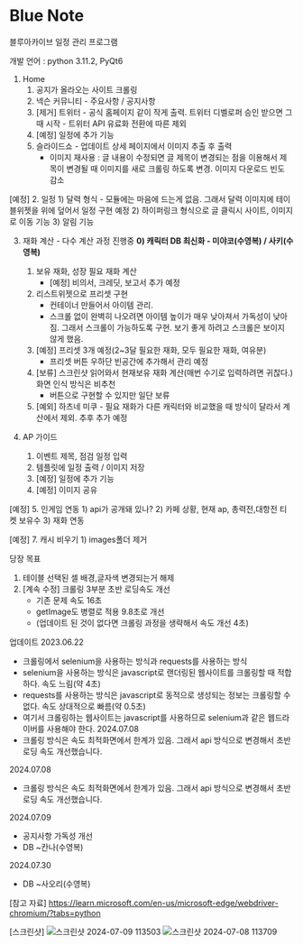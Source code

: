 # Blue Note
블루아카이브 일정 관리 프로그램

개발 언어 : python 3.11.2, PyQt6


1. Home
    1) 공지가 올라오는 사이트 크롤링
    2) 넥슨 커뮤니티 - 주요사항 / 공지사항
    3) [제거] 트위터 - 공식 홈페이지 같이 작게 출력. 트위터 디벨로퍼 승인 받으면 그때 시작
                    - 트위터 API 유료화 전환에 따른 제외
    4) [예정] 일정에 추가 기능
    5) 슬라이드쇼 - 업데이트 상세 페이지에서 이미지 추출 후 출력
        - 이미지 재사용 : 글 내용이 수정되면 글 제목이 변경되는 점을 이용해서 제목이 변경될 때 이미지를 새로 크롤링 하도록 변경. 이미지 다운로드 빈도 감소 

[예정] 2. 일정
    1) 달력 형식
        - 모듈에는 마음에 드는게 없음. 그래서 달력 이미지에 테이블위젯을 위에 덮어서 일정 구현 예정 
    2) 하이퍼링크 형식으로 글 클릭시 사이트, 이미지로 이동 기능
    3) 알림 기능
  
3. 재화 계산 - 다수 계산 과정 진행중
    **0) 캐릭터 DB 최신화 - 미야코(수영복) / 사키(수영복)**
    1) 보유 재화, 성장 필요 재화 계산
        - [예정] 비의서, 크레딧, 보고서 추가 예정
    2) 리스트위젯으로 프리셋 구현
        - 컨테이너 만들어서 아이템 관리.
        - 스크롤 없이 완벽히 나오려면 아이템 높이가 매우 낮아져서 가독성이 낮아짐. 그래서 스크롤이 가능하도록 구현. 보기 좋게 하려고 스크롤은 보이지 않게 했음.
    3) [예정] 프리셋 3개 예정(2~3달 필요한 재화, 모두 필요한 재화, 여유분)
        - 프리셋 버튼 우하단 빈공간에 추가해서 관리 예정
    4) [보류] 스크린샷 읽어와서 현재보유 재화 계산(매번 수기로 입력하려면 귀찮다.) 화면 인식 방식은 비추천
        - 버튼으로 구현할 수 있지만 일단 보류
    6) [예외] 하츠네 미쿠 - 필요 재화가 다른 캐릭터와 비교했을 때 방식이 달라서 계산에서 제외. 추후 추가 예정

4. AP 가이드
    1) 이벤트 제목, 점검 일정 입력
    2) 템플릿에 일정 출력 / 이미지 저장
    3) [예정] 일정에 추가 기능
    4) [예정] 이미지 공유
  
[예정] 5. 인게임 연동
    1) api가 공개돼 있나?
    2) 카페 상황, 현재 ap, 총력전,대항전 티켓 보유수
    3) 재화 연동

[예정] 7. 캐시 비우기
    1) images폴더 제거


당장 목표
1) 테이블 선택된 셀 배경,글자색 변경되는거 해제
2) [계속 수정] 크롤링 3부분 초반 로딩속도 개선
    - 기존 문제 속도            16초
    - getImage도 병렬로 적용    9.8초로 개선
    - (업데이트 된 것이 없다면 크롤링 과정을 생략해서 속도 개선 4초)

업데이트
2023.06.22
- 크롤링에서 selenium을 사용하는 방식과 requests를 사용하는 방식
- selenium을 사용하는 방식은 javascript로 랜더링된 웹사이트를 크롤링할 때 적합하다. 속도 느림(약 4초)
- requests를 사용하는 방식은 javascript로 동적으로 생성되는 정보는 크롤링할 수 없다. 속도 상대적으로 빠름(약 0.5초)
- 여기서 크롤링하는 웹사이트는 javascript를 사용하므로 selenium과 같은 웹드라이버를 사용해야 한다.
2024.07.08
- 크롤링 방식은 속도 최적화면에서 한계가 있음. 그래서 api 방식으로 변경해서 초반 로딩 속도 개선했습니다. 

2024.07.08
- 크롤링 방식은 속도 최적화면에서 한계가 있음. 그래서 api 방식으로 변경해서 초반 로딩 속도 개선했습니다. 

2024.07.09
- 공지사항 가독성 개선
- DB ~칸나(수영복)

2024.07.30
- DB ~사오리(수영복) 

[참고 자료]
https://learn.microsoft.com/en-us/microsoft-edge/webdriver-chromium/?tabs=python

[스크린샷]
![스크린샷 2024-07-09 113503](https://github.com/Seoilyoung/Blue-Note/assets/15991117/2f47ab50-7742-4f81-b11c-973b4eeddb00)
![스크린샷 2024-07-08 113709](https://github.com/Seoilyoung/Blue-Note/assets/15991117/14ca0b32-ee50-4f29-8891-44092c0817e9)

